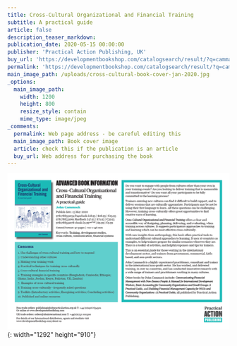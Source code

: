 ```yaml
---
title: Cross-Cultural Organizational and Financial Training
subtitle: A practical guide
article: false
description_teaser_markdown:
publication_date: 2020-05-15 00:00:00
publisher: 'Practical Action Publishing, UK'
buy_url: 'https://developmentbookshop.com/catalogsearch/result/?q=cammack'
permalink: 'https://developmentbookshop.com/catalogsearch/result/?q=cammack'
main_image_path: /uploads/cross-cultural-book-cover-jan-2020.jpg
_options:
  main_image_path:
    width: 1200
    height: 800
    resize_style: contain
    mime_type: image/jpeg
_comments:
  permalink: Web page address - be careful editing this
  main_image_path: Book cover image
  article: check this if the publication is an article
  buy_url: Web address for purchasing the book
---
```


![](/uploads/cross-cultural-book-cover-jan-2020.png){: width="1292" height="910"}
